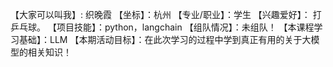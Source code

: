 【大家可以叫我】: 织晚霞
【坐标】：杭州
【专业/职业】：学生
【兴趣爱好】： 打乒乓球。
【项目技能】：python，langchain
【组队情况】：未组队！
【本课程学习基础】：LLM
【本期活动目标】：在此次学习的过程中学到真正有用的关于大模型的相关知识！